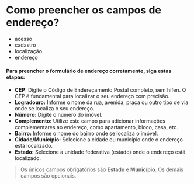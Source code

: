 # Como preencher os campos de endereço?

- acesso
- cadastro
- localização
- endereço

#### **Para preencher o formulário de endereço corretamente, siga estas etapas:**

* **CEP:** Digite o Código de Endereçamento Postal completo, sem hífen. O CEP é fundamental para localizar o seu endereço com precisão.
* **Logradouro:** Informe o nome da rua, avenida, praça ou outro tipo de via onde se localiza o seu endereço.
* **Número:** Digite o número do imóvel.
* **Complemento:** Utilize este campo para adicionar informações complementares ao endereço, como apartamento, bloco, casa, etc.
* **Bairro:** Informe o nome do bairro onde se localiza o imóvel.
* **Cidade/Município:** Selecione a cidade ou município onde o endereço está localizado. 
* **Estado:** Selecione a unidade federativa (estado) onde o endereço está localizado.

> Os únicos campos obrigatórios são **Estado** e **Município**. Os demais campos são opcionais.